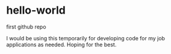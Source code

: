 # hello-world
first github repo

I would be using this temporarily for developing code for my job applications as needed. Hoping for the best.
